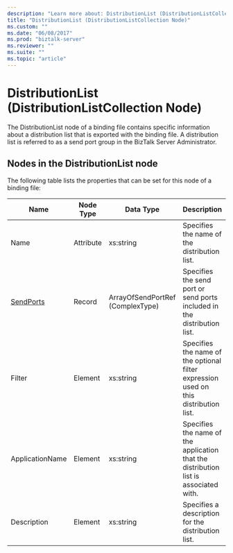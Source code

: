 ```yaml
---
description: "Learn more about: DistributionList (DistributionListCollection Node)"
title: "DistributionList (DistributionListCollection Node)"
ms.custom: ""
ms.date: "06/08/2017"
ms.prod: "biztalk-server"
ms.reviewer: ""
ms.suite: ""
ms.topic: "article"
---
```

# DistributionList (DistributionListCollection Node)
The DistributionList node of a binding file contains specific information about a distribution list that is exported with the binding file. A distribution list is referred to as a send port group in the BizTalk Server Administrator.  
  
## Nodes in the DistributionList node  
 The following table lists the properties that can be set for this node of a binding file:  
  
|**Name**|**Node Type**|**Data Type**|**Description**|**Restrictions**|**Comments**|  
|--------------|-------------------|-------------------|---------------------|----------------------|------------------|  
|Name|Attribute|xs:string|Specifies the name of the distribution list.|Not required|Default value: empty|  
|[SendPorts](../core/sendports-distributionlist-node.md)|Record|ArrayOfSendPortRef (ComplexType)|Specifies the send port or send ports included in the distribution list.|Not required|Default value: none|  
|Filter|Element|xs:string|Specifies the name of the optional filter expression used on this distribution list.|Required|Default value: empty|  
|ApplicationName|Element|xs:string|Specifies the name of the application that the distribution list is associated with.|Required|Default value: empty|  
|Description|Element|xs:string|Specifies a description for the distribution list.|Required|Default value: empty|
